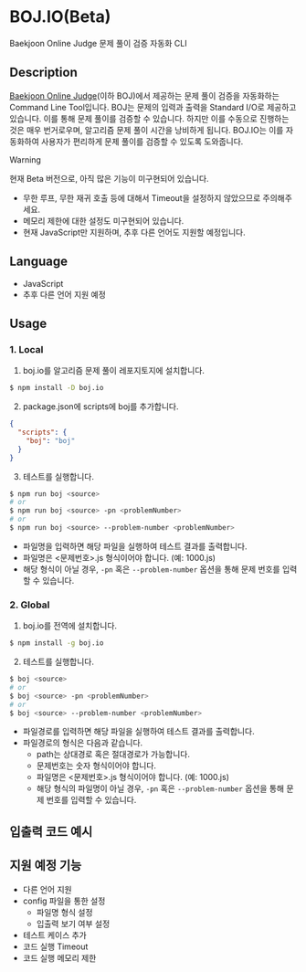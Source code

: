 # BOJ.IO(Beta)

Baekjoon Online Judge 문제 풀이 검증 자동화 CLI

## Description
[Baekjoon Online Judge](https://www.acmicpc.net/)(이하 BOJ)에서 제공하는 문제 풀이 검증을 자동화하는 Command Line Tool입니다.
BOJ는 문제의 입력과 출력을 Standard I/O로 제공하고 있습니다. 이를 통해 문제 풀이를 검증할 수 있습니다. 
하지만 이를 수동으로 진행하는 것은 매우 번거로우며, 알고리즘 문제 풀이 시간을 낭비하게 됩니다. 
BOJ.IO는 이를 자동화하여 사용자가 편리하게 문제 풀이를 검증할 수 있도록 도와줍니다.

> [!WARNING]  
> 현재 Beta 버전으로, 아직 많은 기능이 미구현되어 있습니다.
> - 무한 루프, 무한 재귀 호출 등에 대해서 Timeout을 설정하지 않았으므로 주의해주세요.
> - 메모리 제한에 대한 설정도 미구현되어 있습니다.
> - 현재 JavaScript만 지원하며, 추후 다른 언어도 지원할 예정입니다.

## Language
- JavaScript
- 추후 다른 언어 지원 예정

## Usage

### 1. Local
1. boj.io를 알고리즘 문제 풀이 레포지토지에 설치합니다.
```sh
$ npm install -D boj.io
```

2. package.json에 scripts에 boj를 추가합니다.
```json
{
  "scripts": {
    "boj": "boj"
  }
}
```

3. 테스트를 실행합니다.
```sh
$ npm run boj <source>
# or
$ npm run boj <source> -pn <problemNumber>
# or
$ npm run boj <source> --problem-number <problemNumber>
```
- 파일명을 입력하면 해당 파일을 실행하여 테스트 결과를 출력합니다.
- 파일명은 <문제번호>.js 형식이어야 합니다. (예: 1000.js)
- 해당 형식이 아닐 경우, `-pn` 혹은 `--problem-number` 옵션을 통해 문제 번호를 입력할 수 있습니다.

### 2. Global
1. boj.io를 전역에 설치합니다.
```sh
$ npm install -g boj.io
```

2. 테스트를 실행합니다.
```sh
$ boj <source>
# or
$ boj <source> -pn <problemNumber>
# or
$ boj <source> --problem-number <problemNumber>
```
- 파일경로를 입력하면 해당 파일을 실행하여 테스트 결과를 출력합니다.
- 파일경로의 형식은 다음과 같습니다.
  - path는 상대경로 혹은 절대경로가 가능합니다.
  - 문제번호는 숫자 형식이어야 합니다.
  - 파일명은 <문제번호>.js 형식이어야 합니다. (예: 1000.js)
  - 해당 형식의 파일명이 아닐 경우, `-pn` 혹은 `--problem-number` 옵션을 통해 문제 번호를 입력할 수 있습니다.
  
## 입출력 코드 예시


## 지원 예정 기능
- 다른 언어 지원
- config 파일을 통한 설정
  - 파일명 형식 설정
  - 입출력 보기 여부 설정
- 테스트 케이스 추가
- 코드 실행 Timeout
- 코드 실행 메모리 제한
